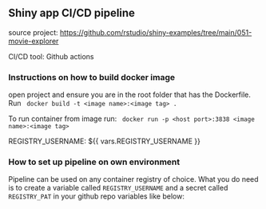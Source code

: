 ## Shiny app CI/CD pipeline

source project: https://github.com/rstudio/shiny-examples/tree/main/051-movie-explorer

CI/CD tool: Github actions

### Instructions on how to build docker image

open project and ensure you are in the root folder that has the Dockerfile.
Run ``` docker build -t <image name>:<image tag> .```

To run container from image run:
``` docker run -p <host port>:3838 <image name>:<image tag>```

REGISTRY_USERNAME: ${{ vars.REGISTRY_USERNAME }}
### How to set up pipeline on own environment

Pipeline can be used on any container registry of choice. 
What you do need is to create a variable called `REGISTRY_USERNAME` and a secret called `REGISTRY_PAT` in your github repo variables like below:

